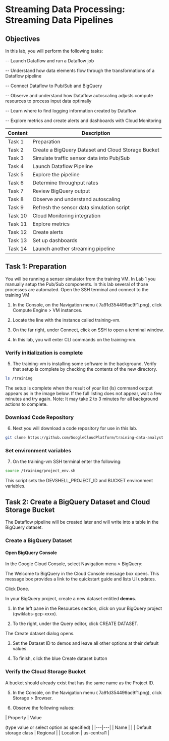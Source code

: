 # Streaming Data Processing: Streaming Data Pipelines 

## Objectives

In this lab, you will perform the following tasks:

-- Launch Dataflow and run a Dataflow job

-- Understand how data elements flow through the transformations of a Dataflow pipeline

-- Connect Dataflow to Pub/Sub and BigQuery

-- Observe and understand how Dataflow autoscaling adjusts compute resources to process input data optimally

-- Learn where to find logging information created by Dataflow

-- Explore metrics and create alerts and dashboards with Cloud Monitoring

| Content | Description |
|---|---|
| Task 1 | Preparation |
| Task 2 | Create a BigQuery Dataset and Cloud Storage Bucket |
| Task 3 | Simulate traffic sensor data into Pub/Sub |
| Task 4 | Launch Dataflow Pipeline |
| Task 5 | Explore the pipeline |
| Task 6 | Determine throughput rates |
| Task 7 | Review BigQuery output |
| Task 8 | Observe and understand autoscaling |
| Task 9 | Refresh the sensor data simulation script |
| Task 10 | Cloud Monitoring integration |
| Task 11 | Explore metrics |
| Task 12 | Create alerts |
| Task 13 | Set up dashboards |
| Task 14 | Launch another streaming pipeline |
  
## Task 1: Preparation

You will be running a sensor simulator from the training VM. In Lab 1 you manually setup the Pub/Sub components. In this lab several of those processes are automated.
Open the SSH terminal and connect to the training VM

1. In the Console, on the Navigation menu ( 7a91d354499ac9f1.png), click Compute Engine > VM instances.

2. Locate the line with the instance called training-vm.

3. On the far right, under Connect, click on SSH to open a terminal window.

4. In this lab, you will enter CLI commands on the training-vm.

### Verify initialization is complete

5. The training-vm is installing some software in the background. Verify that setup is complete by checking the contents of the new directory.
```bash
ls /training
```
The setup is complete when the result of your list (ls) command output appears as in the image below. If the full listing does not appear, wait a few minutes and try again. Note: It may take 2 to 3 minutes for all background actions to complete.

### Download Code Repository

6. Next you will download a code repository for use in this lab.
```bash
git clone https://github.com/GoogleCloudPlatform/training-data-analyst
```
### Set environment variables

7. On the training-vm SSH terminal enter the following:
```bash
source /training/project_env.sh
```
This script sets the DEVSHELL_PROJECT_ID and BUCKET environment variables.

## Task 2: Create a BigQuery Dataset and Cloud Storage Bucket

The Dataflow pipeline will be created later and will write into a table in the BigQuery dataset.
### Create a BigQuery Dataset
#### Open BigQuery Console

In the Google Cloud Console, select Navigation menu > BigQuery:

The Welcome to BigQuery in the Cloud Console message box opens. This message box provides a link to the quickstart guide and lists UI updates.

Click Done.

In your BigQuery project, create a new dataset entitled **demos**.

1. In the left pane in the Resources section, click on your BigQuery project (qwiklabs-gcp-xxxx).

2. To the right, under the Query editor, click CREATE DATASET.

The Create dataset dialog opens.

3. Set the Dataset ID to demos and leave all other options at their default values.

4. To finish, click the blue Create dataset button

### Verify the Cloud Storage Bucket

A bucket should already exist that has the same name as the Project ID.

5. In the Console, on the Navigation menu ( 7a91d354499ac9f1.png), click Storage > Browser.

6. Observe the following values:

| Property | Value

(type value or select option as specified) |
|---|---|
| Name | <Same as the Project ID> |
| Default storage class | Regional |
| Location | us-central1 |

